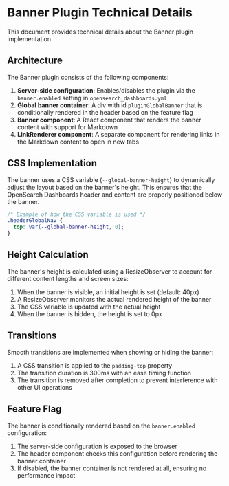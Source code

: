# Banner Plugin Technical Details

This document provides technical details about the Banner plugin implementation.

## Architecture

The Banner plugin consists of the following components:

1. **Server-side configuration**: Enables/disables the plugin via the `banner.enabled` setting in `opensearch_dashboards.yml`
2. **Global banner container**: A div with id `pluginGlobalBanner` that is conditionally rendered in the header based on the feature flag
3. **Banner component**: A React component that renders the banner content with support for Markdown
4. **LinkRenderer component**: A separate component for rendering links in the Markdown content to open in new tabs

## CSS Implementation

The banner uses a CSS variable (`--global-banner-height`) to dynamically adjust the layout based on the banner's height. This ensures that the OpenSearch Dashboards header and content are properly positioned below the banner.

```css
/* Example of how the CSS variable is used */
.headerGlobalNav {
  top: var(--global-banner-height, 0);
}
```

## Height Calculation

The banner's height is calculated using a ResizeObserver to account for different content lengths and screen sizes:

1. When the banner is visible, an initial height is set (default: 40px)
2. A ResizeObserver monitors the actual rendered height of the banner
3. The CSS variable is updated with the actual height
4. When the banner is hidden, the height is set to 0px

## Transitions

Smooth transitions are implemented when showing or hiding the banner:

1. A CSS transition is applied to the `padding-top` property
2. The transition duration is 300ms with an ease timing function
3. The transition is removed after completion to prevent interference with other UI operations

## Feature Flag

The banner is conditionally rendered based on the `banner.enabled` configuration:

1. The server-side configuration is exposed to the browser
2. The header component checks this configuration before rendering the banner container
3. If disabled, the banner container is not rendered at all, ensuring no performance impact
